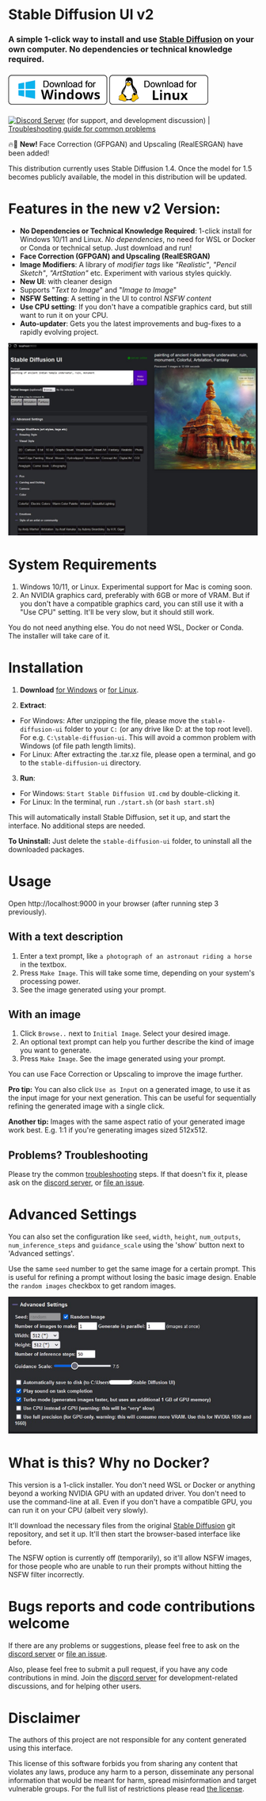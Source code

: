 # Stable Diffusion UI v2
### A simple 1-click way to install and use [Stable Diffusion](https://github.com/CompVis/stable-diffusion) on your own computer. No dependencies or technical knowledge required.

<p float="left">
  <a href="#installation"><img src="https://github.com/cmdr2/stable-diffusion-ui/raw/develop/media/download-win.png" width="200" /></a>
  <a href="#installation"><img src="https://github.com/cmdr2/stable-diffusion-ui/raw/develop/media/download-linux.png" width="200" /></a>
</p>

[![Discord Server](https://badgen.net/badge/icon/discord?icon=discord&label)](https://discord.com/invite/u9yhsFmEkB) (for support, and development discussion) | [Troubleshooting guide for common problems](Troubleshooting.md)

️‍🔥🎉 **New!** Face Correction (GFPGAN) and Upscaling (RealESRGAN) have been added!

This distribution currently uses Stable Diffusion 1.4. Once the model for 1.5 becomes publicly available, the model in this distribution will be updated.

# Features in the new v2 Version:
- **No Dependencies or Technical Knowledge Required**: 1-click install for Windows 10/11 and Linux. *No dependencies*, no need for WSL or Docker or Conda or technical setup. Just download and run!
- **Face Correction (GFPGAN) and Upscaling (RealESRGAN)**
- **Image Modifiers**: A library of *modifier tags* like *"Realistic"*, *"Pencil Sketch"*, *"ArtStation"* etc. Experiment with various styles quickly.
- **New UI**: with cleaner design
- Supports "*Text to Image*" and "*Image to Image*"
- **NSFW Setting**: A setting in the UI to control *NSFW content*
- **Use CPU setting**: If you don't have a compatible graphics card, but still want to run it on your CPU.
- **Auto-updater**: Gets you the latest improvements and bug-fixes to a rapidly evolving project.

![Screenshot](media/shot-v8.jpg?raw=true)

# System Requirements
1. Windows 10/11, or Linux. Experimental support for Mac is coming soon.
2. An NVIDIA graphics card, preferably with 6GB or more of VRAM. But if you don't have a compatible graphics card, you can still use it with a "Use CPU" setting. It'll be very slow, but it should still work.

You do not need anything else. You do not need WSL, Docker or Conda. The installer will take care of it.

# Installation
1. **Download** [for Windows](https://github.com/cmdr2/stable-diffusion-ui/releases/download/v2.05/stable-diffusion-ui-win64.zip) or [for Linux](https://github.com/cmdr2/stable-diffusion-ui/releases/download/v2.05/stable-diffusion-ui-linux.tar.xz).

2. **Extract**:
  - For Windows: After unzipping the file, please move the `stable-diffusion-ui` folder to your `C:` (or any drive like D: at the top root level). For e.g. `C:\stable-diffusion-ui`. This will avoid a common problem with Windows (of file path length limits).
  - For Linux: After extracting the .tar.xz file, please open a terminal, and go to the `stable-diffusion-ui` directory.

3. **Run**:
  - For Windows: `Start Stable Diffusion UI.cmd` by double-clicking it.
  - For Linux: In the terminal, run `./start.sh` (or `bash start.sh`)

This will automatically install Stable Diffusion, set it up, and start the interface. No additional steps are needed.

**To Uninstall:** Just delete the `stable-diffusion-ui` folder, to uninstall all the downloaded packages.


# Usage
Open http://localhost:9000 in your browser (after running step 3 previously).

## With a text description
1. Enter a text prompt, like `a photograph of an astronaut riding a horse` in the textbox.
2. Press `Make Image`. This will take some time, depending on your system's processing power.
3. See the image generated using your prompt.

## With an image
1. Click `Browse..` next to `Initial Image`. Select your desired image.
2. An optional text prompt can help you further describe the kind of image you want to generate.
3. Press `Make Image`. See the image generated using your prompt.

You can use Face Correction or Upscaling to improve the image further.

**Pro tip:** You can also click `Use as Input` on a generated image, to use it as the input image for your next generation. This can be useful for sequentially refining the generated image with a single click.

**Another tip:** Images with the same aspect ratio of your generated image work best. E.g. 1:1 if you're generating images sized 512x512.

## Problems? Troubleshooting
Please try the common [troubleshooting](Troubleshooting.md) steps. If that doesn't fix it, please ask on the [discord server](https://discord.com/invite/u9yhsFmEkB), or [file an issue](https://github.com/cmdr2/stable-diffusion-ui/issues).

# Advanced Settings
You can also set the configuration like `seed`, `width`, `height`, `num_outputs`, `num_inference_steps` and `guidance_scale` using the 'show' button next to 'Advanced settings'.

Use the same `seed` number to get the same image for a certain prompt. This is useful for refining a prompt without losing the basic image design. Enable the `random images` checkbox to get random images.

![Screenshot of advanced settings](media/config-v5.jpg?raw=true)

# What is this? Why no Docker?
This version is a 1-click installer. You don't need WSL or Docker or anything beyond a working NVIDIA GPU with an updated driver. You don't need to use the command-line at all. Even if you don't have a compatible GPU, you can run it on your CPU (albeit very slowly).

It'll download the necessary files from the original [Stable Diffusion](https://github.com/CompVis/stable-diffusion) git repository, and set it up. It'll then start the browser-based interface like before.

The NSFW option is currently off (temporarily), so it'll allow NSFW images, for those people who are unable to run their prompts without hitting the NSFW filter incorrectly.

# Bugs reports and code contributions welcome
If there are any problems or suggestions, please feel free to ask on the [discord server](https://discord.com/invite/u9yhsFmEkB) or [file an issue](https://github.com/cmdr2/stable-diffusion-ui/issues).

Also, please feel free to submit a pull request, if you have any code contributions in mind. Join the [discord server](https://discord.com/invite/u9yhsFmEkB) for development-related discussions, and for helping other users.

# Disclaimer
The authors of this project are not responsible for any content generated using this interface.

This license of this software forbids you from sharing any content that violates any laws, produce any harm to a person, disseminate any personal information that would be meant for harm, spread misinformation and target vulnerable groups. For the full list of restrictions please read [the license](LICENSE).

